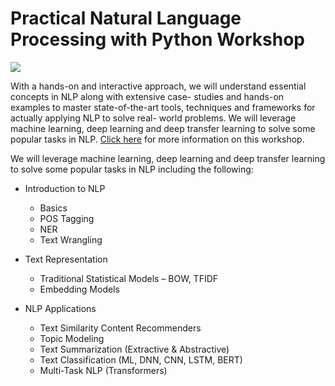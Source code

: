 # Practical Natural Language Processing with Python Workshop

[![](https://i.imgur.com/OiUhXNG.png)](https://www.linkedin.com/in/dipanzan)

With a hands-on and interactive approach, we will understand essential concepts in NLP along with extensive case- studies and hands-on examples to master state-of-the-art tools, techniques and frameworks for actually applying NLP to solve real- world problems. We will leverage machine learning, deep learning and deep transfer learning to solve some popular tasks in NLP. [Click here](https://www.wurreka.com/ict/virtual-conference/aiml/session/practical-natural-language-processing-with-python-workshop) for more information on this workshop.

We will leverage machine learning, deep learning and deep transfer learning to solve some popular tasks in NLP including the following:

- Introduction to NLP
    - Basics
    - POS Tagging
    - NER
    - Text Wrangling
    
 - Text Representation
    - Traditional Statistical Models – BOW, TFIDF
    - Embedding Models
    
- NLP Applications
    - Text Similarity Content Recommenders
    - Topic Modeling
    - Text Summarization (Extractive & Abstractive)
    - Text Classification (ML, DNN, CNN, LSTM, BERT)
    - Multi-Task NLP (Transformers)
